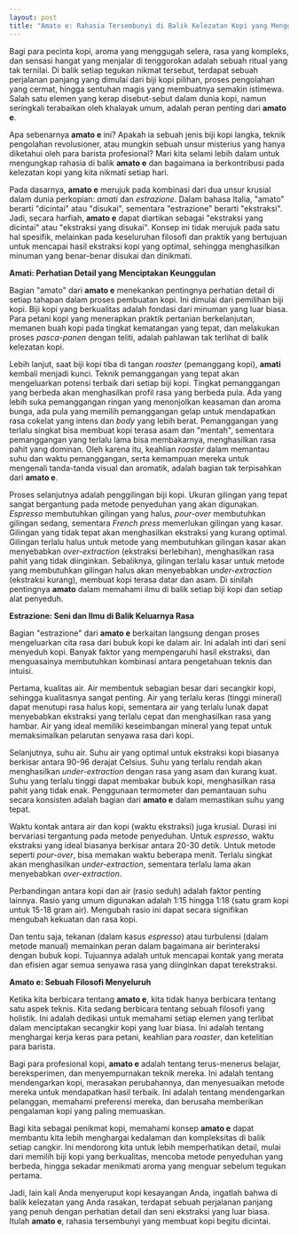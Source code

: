 ```yaml
---
layout: post
title: "Amato e: Rahasia Tersembunyi di Balik Kelezatan Kopi yang Menggoda"
---
```


Bagi para pecinta kopi, aroma yang menggugah selera, rasa yang kompleks, dan sensasi hangat yang menjalar di tenggorokan adalah sebuah ritual yang tak ternilai. Di balik setiap tegukan nikmat tersebut, terdapat sebuah perjalanan panjang yang dimulai dari biji kopi pilihan, proses pengolahan yang cermat, hingga sentuhan magis yang membuatnya semakin istimewa. Salah satu elemen yang kerap disebut-sebut dalam dunia kopi, namun seringkali terabaikan oleh khalayak umum, adalah peran penting dari **amato e**.

Apa sebenarnya **amato e** ini? Apakah ia sebuah jenis biji kopi langka, teknik pengolahan revolusioner, atau mungkin sebuah unsur misterius yang hanya diketahui oleh para barista profesional? Mari kita selami lebih dalam untuk mengungkap rahasia di balik **amato e** dan bagaimana ia berkontribusi pada kelezatan kopi yang kita nikmati setiap hari.

Pada dasarnya, **amato e** merujuk pada kombinasi dari dua unsur krusial dalam dunia perkopian: *amati* dan *estrazione*. Dalam bahasa Italia, "amato" berarti "dicintai" atau "disukai", sementara "estrazione" berarti "ekstraksi". Jadi, secara harfiah, **amato e** dapat diartikan sebagai "ekstraksi yang dicintai" atau "ekstraksi yang disukai". Konsep ini tidak merujuk pada satu hal spesifik, melainkan pada keseluruhan filosofi dan praktik yang bertujuan untuk mencapai hasil ekstraksi kopi yang optimal, sehingga menghasilkan minuman yang benar-benar disukai dan dinikmati.

**Amati: Perhatian Detail yang Menciptakan Keunggulan**

Bagian "amato" dari **amato e** menekankan pentingnya perhatian detail di setiap tahapan dalam proses pembuatan kopi. Ini dimulai dari pemilihan biji kopi. Biji kopi yang berkualitas adalah fondasi dari minuman yang luar biasa. Para petani kopi yang menerapkan praktik pertanian berkelanjutan, memanen buah kopi pada tingkat kematangan yang tepat, dan melakukan proses *pasca-panen* dengan teliti, adalah pahlawan tak terlihat di balik kelezatan kopi.

Lebih lanjut, saat biji kopi tiba di tangan *roaster* (pemanggang kopi), **amati** kembali menjadi kunci. Teknik pemanggangan yang tepat akan mengeluarkan potensi terbaik dari setiap biji kopi. Tingkat pemanggangan yang berbeda akan menghasilkan profil rasa yang berbeda pula. Ada yang lebih suka pemanggangan ringan yang menonjolkan keasaman dan aroma bunga, ada pula yang memilih pemanggangan gelap untuk mendapatkan rasa cokelat yang intens dan *body* yang lebih berat. Pemanggangan yang terlalu singkat bisa membuat kopi terasa asam dan "mentah", sementara pemanggangan yang terlalu lama bisa membakarnya, menghasilkan rasa pahit yang dominan. Oleh karena itu, keahlian *roaster* dalam memantau suhu dan waktu pemanggangan, serta kemampuan mereka untuk mengenali tanda-tanda visual dan aromatik, adalah bagian tak terpisahkan dari **amato e**.

Proses selanjutnya adalah penggilingan biji kopi. Ukuran gilingan yang tepat sangat bergantung pada metode penyeduhan yang akan digunakan. *Espresso* membutuhkan gilingan yang halus, *pour-over* membutuhkan gilingan sedang, sementara *French press* memerlukan gilingan yang kasar. Gilingan yang tidak tepat akan menghasilkan ekstraksi yang kurang optimal. Gilingan terlalu halus untuk metode yang membutuhkan gilingan kasar akan menyebabkan *over-extraction* (ekstraksi berlebihan), menghasilkan rasa pahit yang tidak diinginkan. Sebaliknya, gilingan terlalu kasar untuk metode yang membutuhkan gilingan halus akan menyebabkan *under-extraction* (ekstraksi kurang), membuat kopi terasa datar dan asam. Di sinilah pentingnya **amato** dalam memahami ilmu di balik setiap biji kopi dan setiap alat penyeduh.

**Estrazione: Seni dan Ilmu di Balik Keluarnya Rasa**

Bagian "estrazione" dari **amato e** berkaitan langsung dengan proses mengeluarkan cita rasa dari bubuk kopi ke dalam air. Ini adalah inti dari seni menyeduh kopi. Banyak faktor yang mempengaruhi hasil ekstraksi, dan menguasainya membutuhkan kombinasi antara pengetahuan teknis dan intuisi.

Pertama, kualitas air. Air membentuk sebagian besar dari secangkir kopi, sehingga kualitasnya sangat penting. Air yang terlalu keras (tinggi mineral) dapat menutupi rasa halus kopi, sementara air yang terlalu lunak dapat menyebabkan ekstraksi yang terlalu cepat dan menghasilkan rasa yang hambar. Air yang ideal memiliki keseimbangan mineral yang tepat untuk memaksimalkan pelarutan senyawa rasa dari kopi.

Selanjutnya, suhu air. Suhu air yang optimal untuk ekstraksi kopi biasanya berkisar antara 90-96 derajat Celsius. Suhu yang terlalu rendah akan menghasilkan *under-extraction* dengan rasa yang asam dan kurang kuat. Suhu yang terlalu tinggi dapat membakar bubuk kopi, menghasilkan rasa pahit yang tidak enak. Penggunaan termometer dan pemantauan suhu secara konsisten adalah bagian dari **amato e** dalam memastikan suhu yang tepat.

Waktu kontak antara air dan kopi (waktu ekstraksi) juga krusial. Durasi ini bervariasi tergantung pada metode penyeduhan. Untuk *espresso*, waktu ekstraksi yang ideal biasanya berkisar antara 20-30 detik. Untuk metode seperti *pour-over*, bisa memakan waktu beberapa menit. Terlalu singkat akan menghasilkan *under-extraction*, sementara terlalu lama akan menyebabkan *over-extraction*.

Perbandingan antara kopi dan air (rasio seduh) adalah faktor penting lainnya. Rasio yang umum digunakan adalah 1:15 hingga 1:18 (satu gram kopi untuk 15-18 gram air). Mengubah rasio ini dapat secara signifikan mengubah kekuatan dan rasa kopi.

Dan tentu saja, tekanan (dalam kasus *espresso*) atau turbulensi (dalam metode manual) memainkan peran dalam bagaimana air berinteraksi dengan bubuk kopi. Tujuannya adalah untuk mencapai kontak yang merata dan efisien agar semua senyawa rasa yang diinginkan dapat terekstraksi.

**Amato e: Sebuah Filosofi Menyeluruh**

Ketika kita berbicara tentang **amato e**, kita tidak hanya berbicara tentang satu aspek teknis. Kita sedang berbicara tentang sebuah filosofi yang holistik. Ini adalah dedikasi untuk memahami setiap elemen yang terlibat dalam menciptakan secangkir kopi yang luar biasa. Ini adalah tentang menghargai kerja keras para petani, keahlian para *roaster*, dan ketelitian para barista.

Bagi para profesional kopi, **amato e** adalah tentang terus-menerus belajar, bereksperimen, dan menyempurnakan teknik mereka. Ini adalah tentang mendengarkan kopi, merasakan perubahannya, dan menyesuaikan metode mereka untuk mendapatkan hasil terbaik. Ini adalah tentang mendengarkan pelanggan, memahami preferensi mereka, dan berusaha memberikan pengalaman kopi yang paling memuaskan.

Bagi kita sebagai penikmat kopi, memahami konsep **amato e** dapat membantu kita lebih menghargai kedalaman dan kompleksitas di balik setiap cangkir. Ini mendorong kita untuk lebih memperhatikan detail, mulai dari memilih biji kopi yang berkualitas, mencoba metode penyeduhan yang berbeda, hingga sekadar menikmati aroma yang menguar sebelum tegukan pertama.

Jadi, lain kali Anda menyeruput kopi kesayangan Anda, ingatlah bahwa di balik kelezatan yang Anda rasakan, terdapat sebuah perjalanan panjang yang penuh dengan perhatian detail dan seni ekstraksi yang luar biasa. Itulah **amato e**, rahasia tersembunyi yang membuat kopi begitu dicintai.
